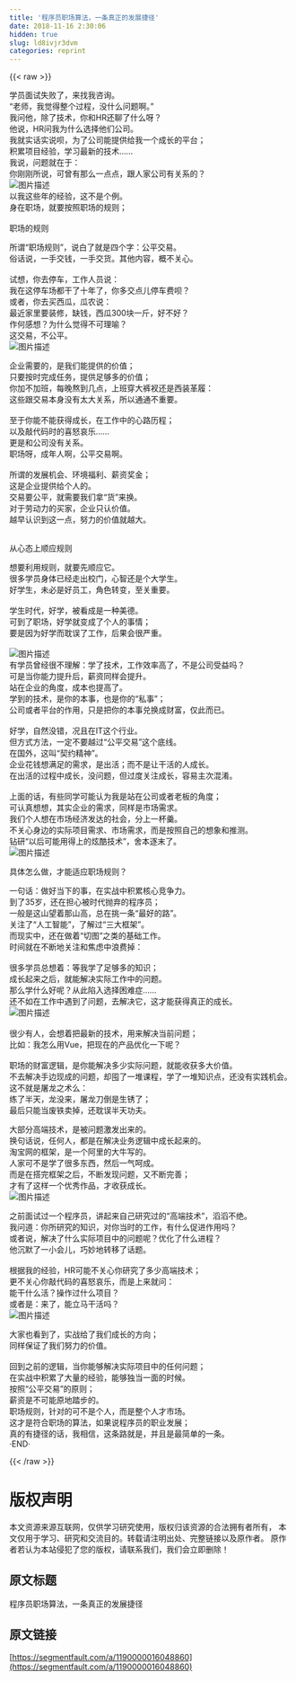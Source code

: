 ```yaml
---
title: '程序员职场算法，一条真正的发展捷径' 
date: 2018-11-16 2:30:06
hidden: true
slug: ld8ivjr3dvm
categories: reprint
---
```


{{< raw >}}
<p>&#x5B66;&#x5458;&#x9762;&#x8BD5;&#x5931;&#x8D25;&#x4E86;&#xFF0C;&#x6765;&#x627E;&#x6211;&#x54A8;&#x8BE2;&#x3002;<br>&#x201C;&#x8001;&#x5E08;&#xFF0C;&#x6211;&#x89C9;&#x5F97;&#x6574;&#x4E2A;&#x8FC7;&#x7A0B;&#xFF0C;&#x6CA1;&#x4EC0;&#x4E48;&#x95EE;&#x9898;&#x554A;&#x3002;&#x201D;<br>&#x6211;&#x95EE;&#x4ED6;&#xFF0C;&#x9664;&#x4E86;&#x6280;&#x672F;&#xFF0C;&#x4F60;&#x548C;HR&#x8FD8;&#x804A;&#x4E86;&#x4EC0;&#x4E48;&#x5440;&#xFF1F;<br>&#x4ED6;&#x8BF4;&#xFF0C;HR&#x95EE;&#x6211;&#x4E3A;&#x4EC0;&#x4E48;&#x9009;&#x62E9;&#x4ED6;&#x4EEC;&#x516C;&#x53F8;&#x3002;<br>&#x6211;&#x5C31;&#x5B9E;&#x8BDD;&#x5B9E;&#x8BF4;&#x5457;&#xFF0C;&#x4E3A;&#x4E86;&#x516C;&#x53F8;&#x80FD;&#x63D0;&#x4F9B;&#x7ED9;&#x6211;&#x4E00;&#x4E2A;&#x6210;&#x957F;&#x7684;&#x5E73;&#x53F0;&#xFF1B;<br>&#x79EF;&#x7D2F;&#x9879;&#x76EE;&#x7ECF;&#x9A8C;&#xFF0C;&#x5B66;&#x4E60;&#x6700;&#x65B0;&#x7684;&#x6280;&#x672F;&#x2026;&#x2026;<br>&#x6211;&#x8BF4;&#xFF0C;&#x95EE;&#x9898;&#x5C31;&#x5728;&#x4E8E;&#xFF1A;<br>&#x4F60;&#x521A;&#x521A;&#x6240;&#x8BF4;&#xFF0C;&#x53EF;&#x66FE;&#x6709;&#x90A3;&#x4E48;&#x4E00;&#x70B9;&#x70B9;&#xFF0C;&#x8DDF;&#x4EBA;&#x5BB6;&#x516C;&#x53F8;&#x6709;&#x5173;&#x7CFB;&#x7684;&#xFF1F;<br><span class="img-wrap"><img data-src="/img/bVbfvbp?w=883&amp;h=590" src="https://static.alili.tech/img/bVbfvbp?w=883&amp;h=590" alt="&#x56FE;&#x7247;&#x63CF;&#x8FF0;" title="&#x56FE;&#x7247;&#x63CF;&#x8FF0;"></span><br>&#x4EE5;&#x6211;&#x8FD9;&#x4E9B;&#x5E74;&#x7684;&#x7ECF;&#x9A8C;&#xFF0C;&#x8FD9;&#x4E0D;&#x662F;&#x4E2A;&#x4F8B;&#x3002;<br>&#x8EAB;&#x5728;&#x804C;&#x573A;&#xFF0C;&#x5C31;&#x8981;&#x6309;&#x7167;&#x804C;&#x573A;&#x7684;&#x89C4;&#x5219;&#xFF1B;<br>&#xA0;<br>&#x804C;&#x573A;&#x7684;&#x89C4;&#x5219;</p><p>&#x6240;&#x8C13;&#x201C;&#x804C;&#x573A;&#x89C4;&#x5219;&#x201D;&#xFF0C;&#x8BF4;&#x767D;&#x4E86;&#x5C31;&#x662F;&#x56DB;&#x4E2A;&#x5B57;&#xFF1A;&#x516C;&#x5E73;&#x4EA4;&#x6613;&#x3002;<br>&#x4FD7;&#x8BDD;&#x8BF4;&#xFF0C;&#x4E00;&#x624B;&#x4EA4;&#x94B1;&#xFF0C;&#x4E00;&#x624B;&#x4EA4;&#x8D27;&#x3002;&#x5176;&#x4ED6;&#x5185;&#x5BB9;&#xFF0C;&#x6982;&#x4E0D;&#x5173;&#x5FC3;&#x3002;<br>&#xA0;<br>&#x8BD5;&#x60F3;&#xFF0C;&#x4F60;&#x53BB;&#x505C;&#x8F66;&#xFF0C;&#x5DE5;&#x4F5C;&#x4EBA;&#x5458;&#x8BF4;&#xFF1A;<br>&#x6211;&#x5728;&#x8FD9;&#x505C;&#x8F66;&#x573A;&#x90FD;&#x5E72;&#x4E86;&#x5341;&#x5E74;&#x4E86;&#xFF0C;&#x4F60;&#x591A;&#x4EA4;&#x70B9;&#x513F;&#x505C;&#x8F66;&#x8D39;&#x5457;&#xFF1F;<br>&#x6216;&#x8005;&#xFF0C;&#x4F60;&#x53BB;&#x4E70;&#x897F;&#x74DC;&#xFF0C;&#x74DC;&#x519C;&#x8BF4;&#xFF1A;<br>&#x6700;&#x8FD1;&#x5BB6;&#x91CC;&#x8981;&#x88C5;&#x4FEE;&#xFF0C;&#x7F3A;&#x94B1;&#xFF0C;&#x897F;&#x74DC;300&#x5757;&#x4E00;&#x65A4;&#xFF0C;&#x597D;&#x4E0D;&#x597D;&#xFF1F;<br>&#x4F5C;&#x4F55;&#x611F;&#x60F3;&#xFF1F;&#x4E3A;&#x4EC0;&#x4E48;&#x89C9;&#x5F97;&#x4E0D;&#x53EF;&#x7406;&#x55BB;&#xFF1F;<br>&#x8FD9;&#x4EA4;&#x6613;&#xFF0C;&#x4E0D;&#x516C;&#x5E73;&#x3002;<br><span class="img-wrap"><img data-src="/img/bVbfvbw?w=1688&amp;h=1267" src="https://static.alili.tech/img/bVbfvbw?w=1688&amp;h=1267" alt="&#x56FE;&#x7247;&#x63CF;&#x8FF0;" title="&#x56FE;&#x7247;&#x63CF;&#x8FF0;"></span>&#xA0;</p><p>&#x4F01;&#x4E1A;&#x9700;&#x8981;&#x7684;&#xFF0C;&#x662F;&#x6211;&#x4EEC;&#x80FD;&#x63D0;&#x4F9B;&#x7684;&#x4EF7;&#x503C;&#xFF1B;<br>&#x53EA;&#x8981;&#x6309;&#x65F6;&#x5B8C;&#x6210;&#x4EFB;&#x52A1;&#xFF0C;&#x63D0;&#x4F9B;&#x8DB3;&#x591F;&#x591A;&#x7684;&#x4EF7;&#x503C;&#xFF1B;<br>&#x4F60;&#x52A0;&#x4E0D;&#x52A0;&#x73ED;&#xFF0C;&#x6BCF;&#x665A;&#x71AC;&#x5230;&#x51E0;&#x70B9;&#xFF0C;&#x4E0A;&#x73ED;&#x7A7F;&#x5927;&#x88E4;&#x8869;&#x8FD8;&#x662F;&#x897F;&#x88C5;&#x9769;&#x5C65;&#xFF1A;<br>&#x8FD9;&#x4E9B;&#x8DDF;&#x4EA4;&#x6613;&#x672C;&#x8EAB;&#x6CA1;&#x6709;&#x592A;&#x5927;&#x5173;&#x7CFB;&#xFF0C;&#x6240;&#x4EE5;&#x901A;&#x901A;&#x4E0D;&#x91CD;&#x8981;&#x3002;<br>&#xA0;<br>&#x81F3;&#x4E8E;&#x4F60;&#x80FD;&#x4E0D;&#x80FD;&#x83B7;&#x5F97;&#x6210;&#x957F;&#xFF0C;&#x5728;&#x5DE5;&#x4F5C;&#x4E2D;&#x7684;&#x5FC3;&#x8DEF;&#x5386;&#x7A0B;&#xFF1B;<br>&#x4EE5;&#x53CA;&#x6572;&#x4EE3;&#x7801;&#x65F6;&#x7684;&#x559C;&#x6012;&#x54C0;&#x4E50;&#x2026;&#x2026;<br>&#x66F4;&#x662F;&#x548C;&#x516C;&#x53F8;&#x6CA1;&#x6709;&#x5173;&#x7CFB;&#x3002;<br>&#x804C;&#x573A;&#x5440;&#xFF0C;&#x6210;&#x5E74;&#x4EBA;&#x554A;&#xFF0C;&#x516C;&#x5E73;&#x4EA4;&#x6613;&#x554A;&#x3002;<br>&#xA0;<br>&#x6240;&#x8C13;&#x7684;&#x53D1;&#x5C55;&#x673A;&#x4F1A;&#x3001;&#x73AF;&#x5883;&#x798F;&#x5229;&#x3001;&#x85AA;&#x8D44;&#x5956;&#x91D1;&#xFF1B;<br>&#x8FD9;&#x662F;&#x4F01;&#x4E1A;&#x63D0;&#x4F9B;&#x7ED9;&#x4E2A;&#x4EBA;&#x7684;&#x3002;<br>&#x4EA4;&#x6613;&#x8981;&#x516C;&#x5E73;&#xFF0C;&#x5C31;&#x9700;&#x8981;&#x6211;&#x4EEC;&#x62FF;&#x201C;&#x8D27;&#x201D;&#x6765;&#x6362;&#x3002;<br>&#x5BF9;&#x4E8E;&#x52B3;&#x52A8;&#x529B;&#x7684;&#x4E70;&#x5BB6;&#xFF0C;&#x4F01;&#x4E1A;&#x53EA;&#x8BA4;&#x4EF7;&#x503C;&#x3002;<br>&#x8D8A;&#x65E9;&#x8BA4;&#x8BC6;&#x5230;&#x8FD9;&#x4E00;&#x70B9;&#xFF0C;&#x52AA;&#x529B;&#x7684;&#x4EF7;&#x503C;&#x5C31;&#x8D8A;&#x5927;&#x3002;<br>&#xA0;</p><p>&#x4ECE;&#x5FC3;&#x6001;&#x4E0A;&#x987A;&#x5E94;&#x89C4;&#x5219;</p><p>&#x60F3;&#x8981;&#x5229;&#x7528;&#x89C4;&#x5219;&#xFF0C;&#x5C31;&#x8981;&#x5148;&#x987A;&#x5E94;&#x5B83;&#x3002;<br>&#x5F88;&#x591A;&#x5B66;&#x5458;&#x8EAB;&#x4F53;&#x5DF2;&#x7ECF;&#x8D70;&#x51FA;&#x6821;&#x95E8;&#xFF0C;&#x5FC3;&#x667A;&#x8FD8;&#x662F;&#x4E2A;&#x5927;&#x5B66;&#x751F;&#x3002;<br>&#x597D;&#x5B66;&#x751F;&#xFF0C;&#x672A;&#x5FC5;&#x662F;&#x597D;&#x5458;&#x5DE5;&#xFF0C;&#x89D2;&#x8272;&#x8F6C;&#x53D8;&#xFF0C;&#x81F3;&#x5173;&#x91CD;&#x8981;&#x3002;<br>&#xA0;<br>&#x5B66;&#x751F;&#x65F6;&#x4EE3;&#xFF0C;&#x597D;&#x5B66;&#xFF0C;&#x88AB;&#x770B;&#x6210;&#x662F;&#x4E00;&#x79CD;&#x7F8E;&#x5FB7;&#x3002;<br>&#x53EF;&#x5230;&#x4E86;&#x804C;&#x573A;&#xFF0C;&#x597D;&#x5B66;&#x5C31;&#x53D8;&#x6210;&#x4E86;&#x4E2A;&#x4EBA;&#x7684;&#x4E8B;&#x60C5;&#xFF1B;<br>&#x8981;&#x662F;&#x56E0;&#x4E3A;&#x597D;&#x5B66;&#x800C;&#x803D;&#x8BEF;&#x4E86;&#x5DE5;&#x4F5C;&#xFF0C;&#x540E;&#x679C;&#x4F1A;&#x5F88;&#x4E25;&#x91CD;&#x3002;<br>&#xA0;<br><span class="img-wrap"><img data-src="/img/bVbfvbx?w=1688&amp;h=1267" src="https://static.alili.tech/img/bVbfvbx?w=1688&amp;h=1267" alt="&#x56FE;&#x7247;&#x63CF;&#x8FF0;" title="&#x56FE;&#x7247;&#x63CF;&#x8FF0;"></span><br>&#x6709;&#x5B66;&#x5458;&#x66FE;&#x7ECF;&#x5F88;&#x4E0D;&#x7406;&#x89E3;&#xFF1A;&#x5B66;&#x4E86;&#x6280;&#x672F;&#xFF0C;&#x5DE5;&#x4F5C;&#x6548;&#x7387;&#x9AD8;&#x4E86;&#xFF0C;&#x4E0D;&#x662F;&#x516C;&#x53F8;&#x53D7;&#x76CA;&#x5417;&#xFF1F;<br>&#x53EF;&#x662F;&#x5F53;&#x4F60;&#x80FD;&#x529B;&#x63D0;&#x5347;&#x540E;&#xFF0C;&#x85AA;&#x8D44;&#x540C;&#x6837;&#x4F1A;&#x63D0;&#x5347;&#x3002;<br>&#x7AD9;&#x5728;&#x4F01;&#x4E1A;&#x7684;&#x89D2;&#x5EA6;&#xFF0C;&#x6210;&#x672C;&#x4E5F;&#x63D0;&#x9AD8;&#x4E86;&#x3002;<br>&#x5B66;&#x5230;&#x7684;&#x6280;&#x672F;&#xFF0C;&#x662F;&#x4F60;&#x7684;&#x672C;&#x4E8B;&#xFF0C;&#x4E5F;&#x662F;&#x4F60;&#x7684;&#x201C;&#x79C1;&#x4E8B;&#x201D;&#xFF1B;<br>&#x516C;&#x53F8;&#x6216;&#x8005;&#x5E73;&#x53F0;&#x7684;&#x4F5C;&#x7528;&#xFF0C;&#x53EA;&#x662F;&#x628A;&#x4F60;&#x7684;&#x672C;&#x4E8B;&#x5151;&#x6362;&#x6210;&#x8D22;&#x5BCC;&#xFF0C;&#x4EC5;&#x6B64;&#x800C;&#x5DF2;&#x3002;<br>&#xA0;<br>&#x597D;&#x5B66;&#xFF0C;&#x81EA;&#x7136;&#x6CA1;&#x9519;&#xFF0C;&#x51B5;&#x4E14;&#x5728;IT&#x8FD9;&#x4E2A;&#x884C;&#x4E1A;&#x3002;<br>&#x4F46;&#x65B9;&#x5F0F;&#x65B9;&#x6CD5;&#xFF0C;&#x4E00;&#x5B9A;&#x4E0D;&#x8981;&#x8D8A;&#x8FC7;&#x201C;&#x516C;&#x5E73;&#x4EA4;&#x6613;&#x201D;&#x8FD9;&#x4E2A;&#x5E95;&#x7EBF;&#x3002;<br>&#x5728;&#x56FD;&#x5916;&#xFF0C;&#x8FD9;&#x53EB;&#x201C;&#x5951;&#x7EA6;&#x7CBE;&#x795E;&#x201D;&#x3002;<br>&#x4F01;&#x4E1A;&#x82B1;&#x94B1;&#x60F3;&#x6EE1;&#x8DB3;&#x7684;&#x9700;&#x6C42;&#xFF0C;&#x662F;&#x51FA;&#x6D3B;&#xFF1B;&#x800C;&#x4E0D;&#x662F;&#x8BA9;&#x5E72;&#x6D3B;&#x7684;&#x4EBA;&#x6210;&#x957F;&#x3002;<br>&#x5728;&#x51FA;&#x6D3B;&#x7684;&#x8FC7;&#x7A0B;&#x4E2D;&#x6210;&#x957F;&#xFF0C;&#x6CA1;&#x95EE;&#x9898;&#xFF0C;&#x4F46;&#x8FC7;&#x5EA6;&#x5173;&#x6CE8;&#x6210;&#x957F;&#xFF0C;&#x5BB9;&#x6613;&#x4E3B;&#x6B21;&#x6DF7;&#x6DC6;&#x3002;<br>&#xA0;<br>&#x4E0A;&#x9762;&#x7684;&#x8BDD;&#xFF0C;&#x6709;&#x4E9B;&#x540C;&#x5B66;&#x53EF;&#x80FD;&#x8BA4;&#x4E3A;&#x6211;&#x662F;&#x7AD9;&#x5728;&#x516C;&#x53F8;&#x6216;&#x8005;&#x8001;&#x677F;&#x7684;&#x89D2;&#x5EA6;&#xFF1B;<br>&#x53EF;&#x8BA4;&#x771F;&#x60F3;&#x60F3;&#xFF0C;&#x5176;&#x5B9E;&#x4F01;&#x4E1A;&#x7684;&#x9700;&#x6C42;&#xFF0C;&#x540C;&#x6837;&#x662F;&#x5E02;&#x573A;&#x9700;&#x6C42;&#x3002;<br>&#x6211;&#x4EEC;&#x4E2A;&#x4EBA;&#x60F3;&#x5728;&#x5E02;&#x573A;&#x7ECF;&#x6D4E;&#x53D1;&#x8FBE;&#x7684;&#x793E;&#x4F1A;&#xFF0C;&#x5206;&#x4E0A;&#x4E00;&#x676F;&#x7FB9;&#x3002;<br>&#x4E0D;&#x5173;&#x5FC3;&#x8EAB;&#x8FB9;&#x7684;&#x5B9E;&#x9645;&#x9879;&#x76EE;&#x9700;&#x6C42;&#x3001;&#x5E02;&#x573A;&#x9700;&#x6C42;&#xFF0C;&#x800C;&#x662F;&#x6309;&#x7167;&#x81EA;&#x5DF1;&#x7684;&#x60F3;&#x8C61;&#x548C;&#x63A8;&#x6D4B;&#x3002;<br>&#x94BB;&#x7814;&#x201C;&#x4EE5;&#x540E;&#x53EF;&#x80FD;&#x7528;&#x5F97;&#x4E0A;&#x7684;&#x70AB;&#x9177;&#x6280;&#x672F;&#x201D;&#xFF0C;&#x820D;&#x672C;&#x9010;&#x672B;&#x4E86;&#x3002;<br><span class="img-wrap"><img data-src="/img/bVbfvbE?w=1029&amp;h=771" src="https://static.alili.tech/img/bVbfvbE?w=1029&amp;h=771" alt="&#x56FE;&#x7247;&#x63CF;&#x8FF0;" title="&#x56FE;&#x7247;&#x63CF;&#x8FF0;"></span></p><p>&#x5177;&#x4F53;&#x600E;&#x4E48;&#x505A;&#xFF0C;&#x624D;&#x80FD;&#x9002;&#x5E94;&#x804C;&#x573A;&#x89C4;&#x5219;&#xFF1F;</p><p>&#x4E00;&#x53E5;&#x8BDD;&#xFF1A;&#x505A;&#x597D;&#x5F53;&#x4E0B;&#x7684;&#x4E8B;&#xFF0C;&#x5728;&#x5B9E;&#x6218;&#x4E2D;&#x79EF;&#x7D2F;&#x6838;&#x5FC3;&#x7ADE;&#x4E89;&#x529B;&#x3002;<br>&#x5230;&#x4E86;35&#x5C81;&#xFF0C;&#x8FD8;&#x5728;&#x62C5;&#x5FC3;&#x88AB;&#x65F6;&#x4EE3;&#x629B;&#x5F03;&#x7684;&#x7A0B;&#x5E8F;&#x5458;&#xFF1B;<br>&#x4E00;&#x822C;&#x662F;&#x8FD9;&#x5C71;&#x671B;&#x7740;&#x90A3;&#x5C71;&#x9AD8;&#xFF0C;&#x603B;&#x5728;&#x6311;&#x4E00;&#x6761;&#x201C;&#x6700;&#x597D;&#x7684;&#x8DEF;&#x201D;&#x3002;<br>&#x5173;&#x6CE8;&#x4E86;&#x201C;&#x4EBA;&#x5DE5;&#x667A;&#x80FD;&#x201D;&#xFF0C;&#x4E86;&#x89E3;&#x8FC7;&#x201C;&#x4E09;&#x5927;&#x6846;&#x67B6;&#x201D;&#x3002;<br>&#x800C;&#x73B0;&#x5B9E;&#x4E2D;&#xFF0C;&#x8FD8;&#x5728;&#x505A;&#x7740;&#x201C;&#x5207;&#x56FE;&#x201D;&#x4E4B;&#x7C7B;&#x7684;&#x57FA;&#x7840;&#x5DE5;&#x4F5C;&#x3002;<br>&#x65F6;&#x95F4;&#x5C31;&#x5728;&#x4E0D;&#x65AD;&#x5730;&#x5173;&#x6CE8;&#x548C;&#x7126;&#x8651;&#x4E2D;&#x6D6A;&#x8D39;&#x6389;&#xFF1A;<br>&#xA0;<br>&#x5F88;&#x591A;&#x5B66;&#x5458;&#x603B;&#x60F3;&#x7740;&#xFF1A;&#x7B49;&#x6211;&#x5B66;&#x4E86;&#x8DB3;&#x591F;&#x591A;&#x7684;&#x77E5;&#x8BC6;&#xFF1B;<br>&#x6210;&#x957F;&#x8D77;&#x6765;&#x4E4B;&#x540E;&#xFF0C;&#x5C31;&#x80FD;&#x89E3;&#x51B3;&#x5B9E;&#x9645;&#x5DE5;&#x4F5C;&#x4E2D;&#x7684;&#x95EE;&#x9898;&#x3002;<br>&#x90A3;&#x4E48;&#x5B66;&#x4EC0;&#x4E48;&#x597D;&#x5462;&#xFF1F;&#x4ECE;&#x6B64;&#x9677;&#x5165;&#x9009;&#x62E9;&#x56F0;&#x96BE;&#x75C7;&#x2026;&#x2026;<br>&#x8FD8;&#x4E0D;&#x5982;&#x5728;&#x5DE5;&#x4F5C;&#x4E2D;&#x9047;&#x5230;&#x4E86;&#x95EE;&#x9898;&#xFF0C;&#x53BB;&#x89E3;&#x51B3;&#x5B83;&#xFF0C;&#x8FD9;&#x624D;&#x80FD;&#x83B7;&#x5F97;&#x771F;&#x6B63;&#x7684;&#x6210;&#x957F;&#x3002;<br><span class="img-wrap"><img data-src="/img/bVbfvbS?w=1688&amp;h=1267" src="https://static.alili.tech/img/bVbfvbS?w=1688&amp;h=1267" alt="&#x56FE;&#x7247;&#x63CF;&#x8FF0;" title="&#x56FE;&#x7247;&#x63CF;&#x8FF0;"></span><br>&#xA0;<br>&#x5F88;&#x5C11;&#x6709;&#x4EBA;&#xFF0C;&#x4F1A;&#x60F3;&#x7740;&#x628A;&#x6700;&#x65B0;&#x7684;&#x6280;&#x672F;&#xFF0C;&#x7528;&#x6765;&#x89E3;&#x51B3;&#x5F53;&#x524D;&#x95EE;&#x9898;&#xFF1B;<br>&#x6BD4;&#x5982;&#xFF1A;&#x6211;&#x600E;&#x4E48;&#x7528;Vue&#xFF0C;&#x628A;&#x73B0;&#x5728;&#x7684;&#x4EA7;&#x54C1;&#x4F18;&#x5316;&#x4E00;&#x4E0B;&#x5462;&#xFF1F;<br>&#xA0;<br>&#x804C;&#x573A;&#x7684;&#x8D22;&#x5BCC;&#x903B;&#x8F91;&#xFF0C;&#x662F;&#x4F60;&#x80FD;&#x89E3;&#x51B3;&#x591A;&#x5C11;&#x5B9E;&#x9645;&#x95EE;&#x9898;&#xFF0C;&#x5C31;&#x80FD;&#x6536;&#x83B7;&#x591A;&#x5927;&#x4EF7;&#x503C;&#x3002;<br>&#x4E0D;&#x53BB;&#x89E3;&#x51B3;&#x624B;&#x8FB9;&#x73B0;&#x6210;&#x7684;&#x95EE;&#x9898;&#xFF0C;&#x5374;&#x56E4;&#x4E86;&#x4E00;&#x5806;&#x8BFE;&#x7A0B;&#xFF0C;&#x5B66;&#x4E86;&#x4E00;&#x5806;&#x77E5;&#x8BC6;&#x70B9;&#xFF0C;&#x8FD8;&#x6CA1;&#x6709;&#x5B9E;&#x8DF5;&#x673A;&#x4F1A;&#x3002;<br>&#x8FD9;&#x4E0D;&#x5C31;&#x662F;&#x5C60;&#x9F99;&#x4E4B;&#x672F;&#x4E48;&#xFF1A;<br>&#x7EC3;&#x4E86;&#x534A;&#x5929;&#xFF0C;&#x9F99;&#x6CA1;&#x6765;&#xFF0C;&#x5C60;&#x9F99;&#x5200;&#x5012;&#x662F;&#x751F;&#x9508;&#x4E86;&#xFF1B;<br>&#x6700;&#x540E;&#x53EA;&#x80FD;&#x5F53;&#x5E9F;&#x94C1;&#x5356;&#x6389;&#xFF0C;&#x8FD8;&#x803D;&#x8BEF;&#x534A;&#x5929;&#x529F;&#x592B;&#x3002;</p><p>&#x5927;&#x90E8;&#x5206;&#x9AD8;&#x7AEF;&#x6280;&#x672F;&#xFF0C;&#x662F;&#x88AB;&#x95EE;&#x9898;&#x6FC0;&#x53D1;&#x51FA;&#x6765;&#x7684;&#x3002;<br>&#x6362;&#x53E5;&#x8BDD;&#x8BF4;&#xFF0C;&#x4EFB;&#x4F55;&#x4EBA;&#xFF0C;&#x90FD;&#x662F;&#x5728;&#x89E3;&#x51B3;&#x4E1A;&#x52A1;&#x903B;&#x8F91;&#x4E2D;&#x6210;&#x957F;&#x8D77;&#x6765;&#x7684;&#x3002;<br>&#x6DD8;&#x5B9D;&#x7F51;&#x7684;&#x6846;&#x67B6;&#xFF0C;&#x662F;&#x4E00;&#x4E2A;&#x963F;&#x91CC;&#x7684;&#x5927;&#x725B;&#x5199;&#x7684;&#x3002;<br>&#x4EBA;&#x5BB6;&#x53EF;&#x4E0D;&#x662F;&#x5B66;&#x4E86;&#x5F88;&#x591A;&#x4E1C;&#x897F;&#xFF0C;&#x7136;&#x540E;&#x4E00;&#x6C14;&#x5475;&#x6210;&#x3002;<br>&#x800C;&#x662F;&#x5728;&#x642D;&#x5B8C;&#x6846;&#x67B6;&#x4E4B;&#x540E;&#xFF0C;&#x4E0D;&#x65AD;&#x53D1;&#x73B0;&#x95EE;&#x9898;&#xFF0C;&#x53C8;&#x4E0D;&#x65AD;&#x5B8C;&#x5584;&#xFF1B;<br>&#x624D;&#x6709;&#x4E86;&#x8FD9;&#x6837;&#x4E00;&#x4E2A;&#x4F18;&#x79C0;&#x4F5C;&#x54C1;&#xFF0C;&#x624D;&#x6536;&#x83B7;&#x6210;&#x957F;&#x3002;<br><span class="img-wrap"><img data-src="/img/bVbfvbX?w=1029&amp;h=771" src="https://static.alili.tech/img/bVbfvbX?w=1029&amp;h=771" alt="&#x56FE;&#x7247;&#x63CF;&#x8FF0;" title="&#x56FE;&#x7247;&#x63CF;&#x8FF0;"></span>&#xA0;</p><p>&#x4E4B;&#x524D;&#x9762;&#x8BD5;&#x8FC7;&#x4E00;&#x4E2A;&#x7A0B;&#x5E8F;&#x5458;&#xFF0C;&#x8BB2;&#x8D77;&#x6765;&#x81EA;&#x5DF1;&#x7814;&#x7A76;&#x8FC7;&#x7684;&#x201C;&#x9AD8;&#x7AEF;&#x6280;&#x672F;&#x201D;&#xFF0C;&#x6ED4;&#x6ED4;&#x4E0D;&#x7EDD;&#x3002;<br>&#x6211;&#x95EE;&#x9053;&#xFF1A;&#x4F60;&#x6240;&#x7814;&#x7A76;&#x7684;&#x77E5;&#x8BC6;&#xFF0C;&#x5BF9;&#x4F60;&#x5F53;&#x65F6;&#x7684;&#x5DE5;&#x4F5C;&#xFF0C;&#x6709;&#x4EC0;&#x4E48;&#x4FC3;&#x8FDB;&#x4F5C;&#x7528;&#x5417;&#xFF1F;<br>&#x6216;&#x8005;&#x8BF4;&#xFF0C;&#x89E3;&#x51B3;&#x4E86;&#x4EC0;&#x4E48;&#x5B9E;&#x9645;&#x9879;&#x76EE;&#x4E2D;&#x7684;&#x95EE;&#x9898;&#x5462;&#xFF1F;&#x4F18;&#x5316;&#x4E86;&#x4EC0;&#x4E48;&#x8FDB;&#x7A0B;&#xFF1F;<br>&#x4ED6;&#x6C89;&#x9ED8;&#x4E86;&#x4E00;&#x5C0F;&#x4F1A;&#x513F;&#xFF0C;&#x5DE7;&#x5999;&#x5730;&#x8F6C;&#x79FB;&#x4E86;&#x8BDD;&#x9898;&#x3002;<br>&#xA0;<br>&#x6839;&#x636E;&#x6211;&#x7684;&#x7ECF;&#x9A8C;&#xFF0C;HR&#x53EF;&#x80FD;&#x4E0D;&#x5173;&#x5FC3;&#x4F60;&#x7814;&#x7A76;&#x4E86;&#x591A;&#x5C11;&#x9AD8;&#x7AEF;&#x6280;&#x672F;&#xFF1B;<br>&#x66F4;&#x4E0D;&#x5173;&#x5FC3;&#x4F60;&#x6572;&#x4EE3;&#x7801;&#x7684;&#x559C;&#x6012;&#x54C0;&#x4E50;&#xFF0C;&#x800C;&#x662F;&#x4E0A;&#x6765;&#x5C31;&#x95EE;&#xFF1A;<br>&#x80FD;&#x5E72;&#x4EC0;&#x4E48;&#x6D3B;&#xFF1F;&#x64CD;&#x4F5C;&#x8FC7;&#x4EC0;&#x4E48;&#x9879;&#x76EE;&#xFF1F;<br>&#x6216;&#x8005;&#x662F;&#xFF1A;&#x6765;&#x4E86;&#xFF0C;&#x80FD;&#x7ACB;&#x9A6C;&#x5E72;&#x6D3B;&#x5417;&#xFF1F;<br><span class="img-wrap"><img data-src="/img/bVbfvb1?w=1688&amp;h=1417" src="https://static.alili.tech/img/bVbfvb1?w=1688&amp;h=1417" alt="&#x56FE;&#x7247;&#x63CF;&#x8FF0;" title="&#x56FE;&#x7247;&#x63CF;&#x8FF0;"></span>&#xA0;</p><p>&#x5927;&#x5BB6;&#x4E5F;&#x770B;&#x5230;&#x4E86;&#xFF0C;&#x5B9E;&#x6218;&#x7ED9;&#x4E86;&#x6211;&#x4EEC;&#x6210;&#x957F;&#x7684;&#x65B9;&#x5411;&#xFF1B;<br>&#x540C;&#x6837;&#x4FDD;&#x8BC1;&#x4E86;&#x6211;&#x4EEC;&#x52AA;&#x529B;&#x7684;&#x4EF7;&#x503C;&#x3002;<br>&#xA0;<br>&#x56DE;&#x5230;&#x4E4B;&#x524D;&#x7684;&#x903B;&#x8F91;&#xFF0C;&#x5F53;&#x4F60;&#x80FD;&#x591F;&#x89E3;&#x51B3;&#x5B9E;&#x9645;&#x9879;&#x76EE;&#x4E2D;&#x7684;&#x4EFB;&#x4F55;&#x95EE;&#x9898;&#xFF1B;<br>&#x5728;&#x5B9E;&#x6218;&#x4E2D;&#x79EF;&#x7D2F;&#x4E86;&#x5927;&#x91CF;&#x7684;&#x7ECF;&#x9A8C;&#xFF0C;&#x80FD;&#x591F;&#x72EC;&#x5F53;&#x4E00;&#x9762;&#x7684;&#x65F6;&#x5019;&#x3002;<br>&#x6309;&#x7167;&#x201C;&#x516C;&#x5E73;&#x4EA4;&#x6613;&#x201D;&#x7684;&#x539F;&#x5219;&#xFF1B;<br>&#x85AA;&#x8D44;&#x662F;&#x4E0D;&#x53EF;&#x80FD;&#x539F;&#x5730;&#x8E0F;&#x6B65;&#x7684;&#x3002;<br>&#x804C;&#x573A;&#x89C4;&#x5219;&#xFF0C;&#x9488;&#x5BF9;&#x7684;&#x53EF;&#x4E0D;&#x662F;&#x4E2A;&#x4EBA;&#xFF0C;&#x800C;&#x662F;&#x6574;&#x4E2A;&#x4EBA;&#x624D;&#x5E02;&#x573A;&#x3002;<br>&#x8FD9;&#x624D;&#x662F;&#x7B26;&#x5408;&#x804C;&#x573A;&#x7684;&#x7B97;&#x6CD5;&#xFF0C;&#x5982;&#x679C;&#x8BF4;&#x7A0B;&#x5E8F;&#x5458;&#x7684;&#x804C;&#x4E1A;&#x53D1;&#x5C55;&#xFF1B;<br>&#x771F;&#x7684;&#x6709;&#x6377;&#x5F84;&#x7684;&#x8BDD;&#xFF0C;&#x6211;&#x76F8;&#x4FE1;&#xFF0C;&#x8FD9;&#x6761;&#x8DEF;&#x5C31;&#x662F;&#xFF0C;&#x5E76;&#x4E14;&#x662F;&#x6700;&#x7B80;&#x5355;&#x7684;&#x4E00;&#x6761;&#x3002;<br>&#xB7;END&#xB7;</p>
{{< /raw >}}

# 版权声明
本文资源来源互联网，仅供学习研究使用，版权归该资源的合法拥有者所有，
本文仅用于学习、研究和交流目的。转载请注明出处、完整链接以及原作者。
原作者若认为本站侵犯了您的版权，请联系我们，我们会立即删除！

## 原文标题
程序员职场算法，一条真正的发展捷径

## 原文链接
[https://segmentfault.com/a/1190000016048860](https://segmentfault.com/a/1190000016048860)

